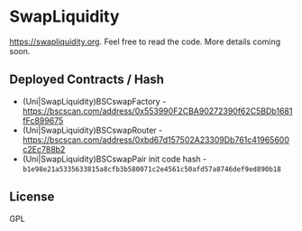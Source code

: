 # SwapLiquidity 

https://swapliquidity.org. Feel free to read the code. More details coming soon.

## Deployed Contracts / Hash


- (Uni|SwapLiquidity)BSCswapFactory - https://bscscan.com/address/0x553990F2CBA90272390f62C5BDb1681fFc899675
- (Uni|SwapLiquidity)BSCswapRouter  - https://bscscan.com/address/0xbd67d157502A23309Db761c41965600c2Ec788b2
- (Uni|SwapLiquidity)BSCswapPair init code hash - `b1e98e21a5335633815a8cfb3b580071c2e4561c50afd57a8746def9ed890b18`


## License
 GPL